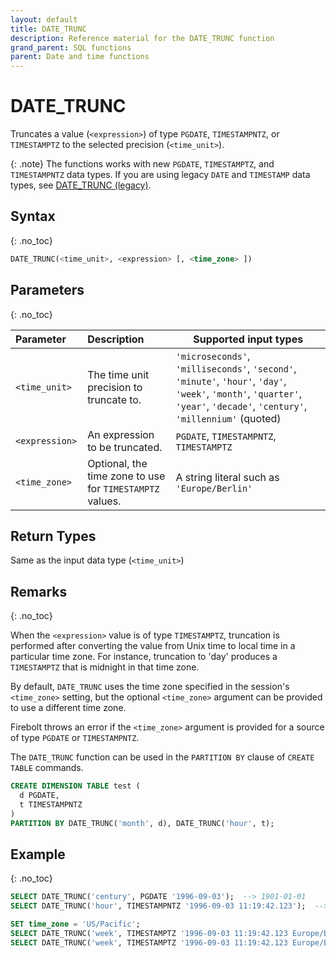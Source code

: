 ```yaml
---
layout: default
title: DATE_TRUNC
description: Reference material for the DATE_TRUNC function
grand_parent: SQL functions
parent: Date and time functions
---
```


# DATE_TRUNC

Truncates a value (`<expression>`) of type `PGDATE`, `TIMESTAMPNTZ`, or `TIMESTAMPTZ` to the selected precision (`<time_unit>`).

{: .note}
The functions works with new `PGDATE`, `TIMESTAMPTZ`, and `TIMESTAMPNTZ` data types. If you are using legacy `DATE` and `TIMESTAMP` data types, see [DATE_TRUNC (legacy)](../functions-reference/date-trunc.md).

## Syntax
{: .no_toc}

```sql
DATE_TRUNC(<time_unit>, <expression> [, <time_zone> ])
```

## Parameters
{: .no_toc}

| Parameter   | Description                                            | Supported input types                                            |
| :---------- | :----------------------------------------------------- | ---------------------------------------------------------------- |
| `<time_unit>` | The time unit precision to truncate to.                           | `'microseconds'`, `'milliseconds'`, `'second'`, `'minute'`, `'hour'`, `'day'`, `'week'`, `'month'`, `'quarter'`, `'year'`, `'decade'`, `'century'`, `'millennium'`  (quoted)               |
| `<expression> `   | An expression to be truncated.                      | `PGDATE`, `TIMESTAMPNTZ`, `TIMESTAMPTZ`                          |
| `<time_zone>` | Optional, the time zone to use for `TIMESTAMPTZ` values. | A string literal such as `'Europe/Berlin'`                      |

## Return Types

Same as the input data type (`<time_unit>`)

## Remarks
{: .no_toc}

When the `<expression>` value is of type `TIMESTAMPTZ`, truncation is performed after converting the value from Unix time to local time in a particular time zone. For instance, truncation to 'day' produces a `TIMESTAMPTZ` that is midnight in that time zone.

By default, `DATE_TRUNC` uses the time zone specified in the session's `<time_zone>` setting, but the optional `<time_zone>` argument can be provided to use a different time zone.

Firebolt throws an error if the `<time_zone>` argument is provided for a source of type `PGDATE` or `TIMESTAMPNTZ`.

The `DATE_TRUNC` function can be used in the `PARTITION BY` clause of `CREATE TABLE` commands.

```sql
CREATE DIMENSION TABLE test (
  d PGDATE,
  t TIMESTAMPNTZ
)
PARTITION BY DATE_TRUNC('month', d), DATE_TRUNC('hour', t);
```

## Example
{: .no_toc}

```sql
SELECT DATE_TRUNC('century', PGDATE '1996-09-03');  --> 1901-01-01
SELECT DATE_TRUNC('hour', TIMESTAMPNTZ '1996-09-03 11:19:42.123');  --> 1996-09-03 11:00:00

SET time_zone = 'US/Pacific';
SELECT DATE_TRUNC('week', TIMESTAMPTZ '1996-09-03 11:19:42.123 Europe/Berlin');  --> 1996-09-02 00:00:00-07
SELECT DATE_TRUNC('week', TIMESTAMPTZ '1996-09-03 11:19:42.123 Europe/Berlin', 'Europe/Berlin');  --> 1996-09-01 15:00:00-07
```
